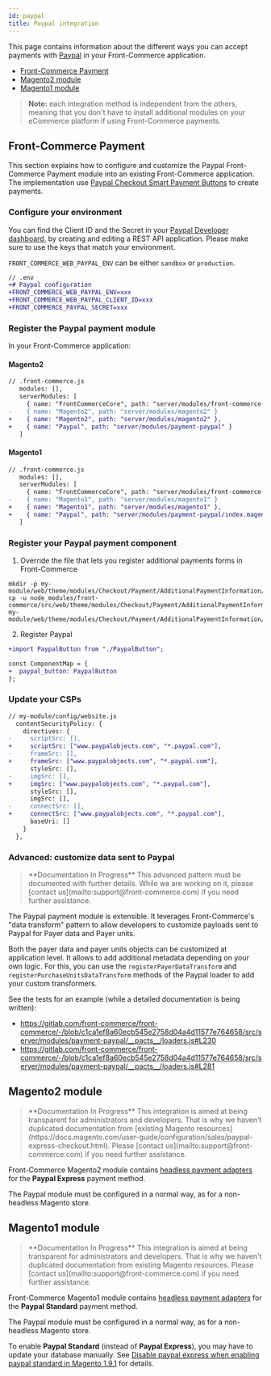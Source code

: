 ```yaml
---
id: paypal
title: Paypal integration
---
```


This page contains information about the different ways you can accept payments with [Paypal](https://paypal.com/) in your Front-Commerce application.

- [Front-Commerce Payment](#Front-Commerce-Payment)
- [Magento2 module](#Magento2-module)
- [Magento1 module](#Magento1-module)

> **Note:** each integration method is independent from the others, meaning that you don't have to install additional modules on your eCommerce platform if using Front-Commerce payments.

## Front-Commerce Payment

This section explains how to configure and customize the Paypal Front-Commerce Payment module into an existing Front-Commerce application. The implementation use [Paypal Checkout Smart Payment Buttons](https://developer.paypal.com/docs/checkout/) to create payments.

### Configure your environment

You can find the Client ID and the Secret in your [Paypal Developer dashboard](https://developer.paypal.com/developer/applications), by creating and editing a REST API application. Please make sure to use the keys that match your environment.

`FRONT_COMMERCE_WEB_PAYPAL_ENV` can be either `sandbox` or `production`.

```diff
// .env
+# Paypal configuration
+FRONT_COMMERCE_WEB_PAYPAL_ENV=xxx
+FRONT_COMMERCE_WEB_PAYPAL_CLIENT_ID=xxx
+FRONT_COMMERCE_PAYPAL_SECRET=xxx
```

### Register the Paypal payment module

In your Front-Commerce application:

#### Magento2

```diff
// .front-commerce.js
   modules: [],
   serverModules: [
     { name: "FrontCommerceCore", path: "server/modules/front-commerce-core" },
-    { name: "Magento2", path: "server/modules/magento2" }
+    { name: "Magento2", path: "server/modules/magento2" },
+    { name: "Paypal", path: "server/modules/payment-paypal" }
   ]
```

#### Magento1

```diff
// .front-commerce.js
   modules: [],
   serverModules: [
     { name: "FrontCommerceCore", path: "server/modules/front-commerce-core" },
-    { name: "Magento1", path: "server/modules/magento1" }
+    { name: "Magento1", path: "server/modules/magento1" },
+    { name: "Paypal", path: "server/modules/payment-paypal/index.magento1.js" }
   ]
```

### Register your Paypal payment component

1. Override the file that lets you register additional payments forms in Front-Commerce

```
mkdir -p my-module/web/theme/modules/Checkout/Payment/AdditionalPaymentInformation/
cp -u node_modules/front-commerce/src/web/theme/modules/Checkout/Payment/AdditionalPaymentInformation/getAdditionalDataComponent.js my-module/web/theme/modules/Checkout/Payment/AdditionalPaymentInformation/getAdditionalDataComponent.js
```

2. Register Paypal

```diff
+import PaypalButton from "./PaypalButton";

const ComponentMap = {
+  paypal_button: PaypalButton
};
```

### Update your CSPs

```diff
// my-module/config/website.js
  contentSecurityPolicy: {
    directives: {
-     scriptSrc: [],
+     scriptSrc: ["www.paypalobjects.com", "*.paypal.com"],
-     frameSrc: [],
+     frameSrc: ["www.paypalobjects.com", "*.paypal.com"],
      styleSrc: [],
-     imgSrc: [],
+     imgSrc: ["www.paypalobjects.com", "*.paypal.com"],
      styleSrc: [],
      imgSrc: [],
-     connectSrc: [],
+     connectSrc: ["www.paypalobjects.com", "*.paypal.com"],
      baseUri: []
    }
  },
```

### Advanced: customize data sent to Paypal

<blockquote class="wip">
**Documentation In Progress** This advanced pattern must be documented with further details. While we are working on it, please <span class="intercom-launcher">[contact us](mailto:support@front-commerce.com)</span> if you need further assistance.
</blockquote>

The Paypal payment module is extensible. It leverages Front-Commerce's "data transform" pattern to allow developers to customize payloads sent to Paypal for Payer data and Payer units.

Both the payer data and payer units objects can be customized at application level. It allows to add additional metadata depending on your own logic. For this, you can use the `registerPayerDataTransform` and `registerPurchaseUnitsDataTransform` methods of the Paypal loader to add your custom transformers.

See the tests for an example (while a detailed documentation is being written):

- https://gitlab.com/front-commerce/front-commerce/-/blob/c1ca1ef8a60ecb545e2758d04a4d11577e764658/src/server/modules/payment-paypal/__pacts__/loaders.js#L230
- https://gitlab.com/front-commerce/front-commerce/-/blob/c1ca1ef8a60ecb545e2758d04a4d11577e764658/src/server/modules/payment-paypal/__pacts__/loaders.js#L281

## Magento2 module

<blockquote class="wip">
**Documentation In Progress** This integration is aimed at being transparent for administrators and developers. That is why we haven't duplicated documentation from [existing Magento resources](https://docs.magento.com/user-guide/configuration/sales/paypal-express-checkout.html). Please <span class="intercom-launcher">[contact us](mailto:support@front-commerce.com)</span> if you need further assistance.
</blockquote>

Front-Commerce Magento2 module contains [headless payment adapters](/docs/magento2/headless-payments.html) for the **Paypal Express** payment method.

The Paypal module must be configured in a normal way, as for a non-headless Magento store.

## Magento1 module

<blockquote class="wip">
**Documentation In Progress** This integration is aimed at being transparent for administrators and developers. That is why we haven't duplicated documentation from existing Magento resources. Please <span class="intercom-launcher">[contact us](mailto:support@front-commerce.com)</span> if you need further assistance.
</blockquote>

Front-Commerce Magento1 module contains [headless payment adapters](/docs/magento1/headless-payments.html) for the **Paypal Standard** payment method.

The Paypal module must be configured in a normal way, as for a non-headless Magento store.

To enable **Paypal Standard** (instead of **Paypal Express**), you may have to update your database manually. See [Disable paypal express when enabling paypal standard in Magento 1.9.1](https://magento.stackexchange.com/a/75971) for details.
